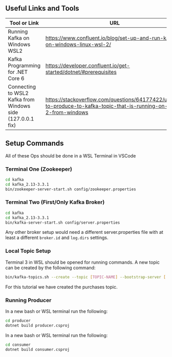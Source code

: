 ## Useful Links and Tools

| Tool or Link                       | URL                              |
| ---------------------------------- | -------------------------------- |
| Running Kafka on Windows WSL2      | https://www.confluent.io/blog/set-up-and-run-kafka-on-windows-linux-wsl-2/ |
| Kafka Programming for .NET Core 6  | https://developer.confluent.io/get-started/dotnet/#prerequisites |
| Connecting to WSL2 Kafka from Windows side (127.0.0.1 fix) | https://stackoverflow.com/questions/64177422/unable-to-produce-to-kafka-topic-that-is-running-on-wsl-2-from-windows |


## Setup Commands

All of these Ops should be done in a WSL Terminal in VSCode

### Terminal One (Zookeeper)

```sh
cd kafka
cd kafka_2.13-3.3.1
bin/zookeeper-server-start.sh config/zookeeper.properties
```

### Terminal Two (First/Only Kafka Broker)

```sh
cd kafka
cd kafka_2.13-3.3.1
bin/kafka-server-start.sh config/server.properties
```

Any other broker setup would need a different server.properties file with at least a different `broker.id` and `log.dirs` settings.

### Local Topic Setup

Terminal 3 in WSL should be opened for running commands. A new topic can be created by the following command:

```sh
bin/kafka-topics.sh --create --topic [TOPIC-NAME] --bootstrap-server [::1]:9092
```

For this tutorial we have created the purchases topic.

### Running Producer

In a new bash or WSL terminal run the following:

```sh
cd producer
dotnet build producer.csproj
```

In a new bash or WSL terminal run the following:

```sh
cd consumer
dotnet build consumer.csproj
```

